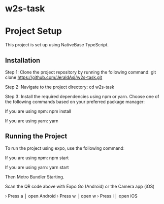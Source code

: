 # w2s-task

# Project Setup

This project is set up using NativeBase TypeScript.

## Installation

Step 1: Clone the project repository by running the following command:
git clone https://github.com/JeraldAsj/w2s-task.git

Step 2: Navigate to the project directory:
cd w2s-task

Step 3: Install the required dependencies using npm or yarn. Choose one of the following commands based on your preferred package manager:

If you are using npm: npm install

If you are using yarn: yarn

## Running the Project

To run the project using expo, use the following command:

If you are using npm: npm start

If you are using yarn: yarn start

Then Metro Bundler Starting.

Scan the QR code above with Expo Go (Android) or the Camera app (iOS)

› Press a │ open Android
› Press w │ open w
› Press i │ open iOS
